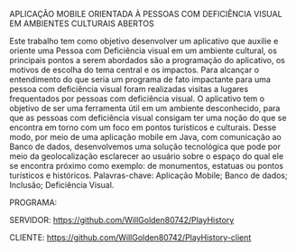 APLICAÇÃO MOBILE ORIENTADA À PESSOAS COM DEFICIÊNCIA VISUAL EM AMBIENTES CULTURAIS ABERTOS

Este trabalho tem como objetivo desenvolver um aplicativo que auxilie e oriente uma
Pessoa com Deficiência visual em um ambiente cultural, os principais pontos a serem
abordados são a programação do aplicativo, os motivos de escolha do tema central e
os impactos. Para alcançar o entendimento do que seria um programa de fato
impactante para uma pessoa com deficiência visual foram realizadas visitas a lugares
frequentados por pessoas com deficiência visual. O aplicativo tem o objetivo de ser
uma ferramenta útil em um ambiente desconhecido, para que as pessoas com
deficiência visual consigam ter uma noção do que se encontra em torno com um foco
em pontos turísticos e culturais. Desse modo, por meio de uma aplicação mobile em
Java, com comunicação ao Banco de dados, desenvolvemos uma solução tecnológica
que pode por meio da geolocalização esclarecer ao usuário sobre o espaço do qual
ele se encontra próximo como exemplo: de monumentos, estatuas ou pontos turísticos
e históricos.
Palavras-chave: Aplicação Mobile; Banco de dados; Inclusão; Deficiência Visual.

PROGRAMA:

SERVIDOR: https://github.com/WillGolden80742/PlayHistory

CLIENTE: https://github.com/WillGolden80742/PlayHistory-client